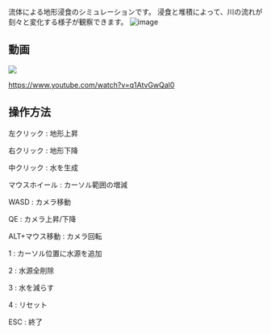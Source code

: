 流体による地形浸食のシミュレーションです。
浸食と堆積によって、川の流れが刻々と変化する様子が観察できます。
![image](https://user-images.githubusercontent.com/7016217/90295885-0d393d00-dec5-11ea-8a78-dfcfac1ae7e9.png)

## 動画
[![](https://img.youtube.com/vi/q1AtvGwQal0/0.jpg)](https://www.youtube.com/watch?v=q1AtvGwQal0)

https://www.youtube.com/watch?v=q1AtvGwQal0

## 操作方法
左クリック          : 地形上昇　　

右クリック          : 地形下降

中クリック          : 水を生成

マウスホイール   : カーソル範囲の増減



  
WASD                : カメラ移動

QE                     : カメラ上昇/下降

ALT+マウス移動 : カメラ回転




1  : カーソル位置に水源を追加

2  : 水源全削除

3  : 水を減らす

4  : リセット

ESC : 終了

